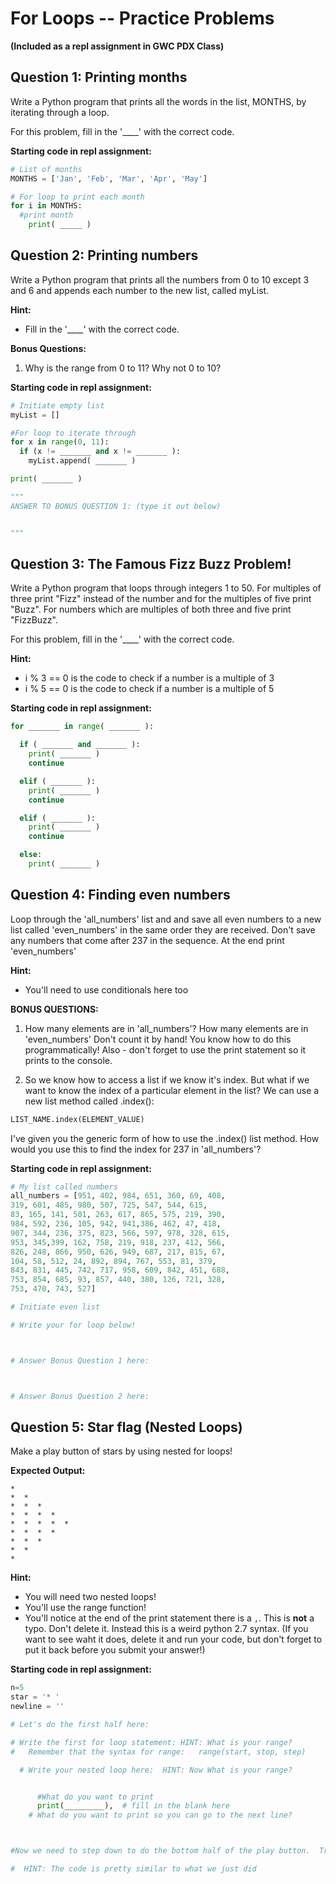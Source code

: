 
# For Loops -- Practice Problems
**(Included as a repl assignment in GWC PDX Class)**

## Question 1: Printing months
Write a Python program that prints all the words in the list, MONTHS, by iterating through a loop.

For this problem, fill in the '____' with the correct code.

**Starting code in repl assignment:**

```python
# List of months
MONTHS = ['Jan', 'Feb', 'Mar', 'Apr', 'May']

# For loop to print each month
for i in MONTHS:
  #print month
	print( _____ )
```

## Question 2: Printing numbers
Write a Python program that prints all the numbers from 0 to 10 except 3 and 6 and appends each number to the new list, called myList.

**Hint:**
* Fill in the '____' with the correct code.

**Bonus Questions:**
 1. Why is the range from 0 to 11?  Why not 0 to 10?

**Starting code in repl assignment:**

```python
# Initiate empty list
myList = []

#For loop to iterate through
for x in range(0, 11):
  if (x != _______ and x != _______ ):
    myList.append( _______ )

print( _______ )

"""
ANSWER TO BONUS QUESTION 1: (type it out below)


"""
```

## Question 3: The Famous Fizz Buzz Problem!
Write a Python program that loops through integers 1 to 50. For multiples of three print "Fizz" instead of the number and for the multiples of five print "Buzz". For numbers which are multiples of both three and five print "FizzBuzz".

For this problem, fill in the '____' with the correct code.

**Hint:**
* i % 3 == 0 is the code to check if a number is a multiple of 3
* i % 5 == 0 is the code to check if a number is a multiple of 5

**Starting code in repl assignment:**
```python
for _______ in range( _______ ):

  if ( _______ and _______ ):
    print( _______ )
    continue

  elif ( _______ ):
    print( _______ )
    continue

  elif ( _______ ):
    print( _______ )
    continue

  else:
    print( _______ )
```


## Question 4: Finding even numbers
Loop through the 'all_numbers' list and and save all even numbers to a new list called 'even_numbers'   in the same order they are received. Don't save any numbers that come after 237 in the sequence.  At the end print 'even_numbers'

**Hint:**
* You'll need to use conditionals here too

**BONUS QUESTIONS:**

1. How many elements are in 'all_numbers'?  How many elements are in 'even_numbers' Don't count it by hand!  You know how to do this programmatically!  Also - don't forget to use the print statement so it prints to the console.

2.  So we know how to access a list if we know it's index.  But what if we want to know the index of a particular element in the list?  We can use a new list method called .index():

  ```python
  LIST_NAME.index(ELEMENT_VALUE)
  ```

  I've given you the generic form of how to use the .index() list method.  How would you use this to find the index for 237 in 'all_numbers'?

**Starting code in repl assignment:**
```Python
# My list called numbers
all_numbers = [951, 402, 984, 651, 360, 69, 408,
319, 601, 485, 980, 507, 725, 547, 544, 615,
83, 165, 141, 501, 263, 617, 865, 575, 219, 390,
984, 592, 236, 105, 942, 941,386, 462, 47, 418,
907, 344, 236, 375, 823, 566, 597, 978, 328, 615,
953, 345,399, 162, 758, 219, 918, 237, 412, 566,
826, 248, 866, 950, 626, 949, 687, 217, 815, 67,
104, 58, 512, 24, 892, 894, 767, 553, 81, 379,
843, 831, 445, 742, 717, 958, 609, 842, 451, 688,
753, 854, 685, 93, 857, 440, 380, 126, 721, 328,
753, 470, 743, 527]

# Initiate even list

# Write your for loop below!



# Answer Bonus Question 1 here:



# Answer Bonus Question 2 here:


```

## Question 5: Star flag (Nested Loops)

Make a play button of stars by using nested for loops!

**Expected Output:**
```
*
*  *
*  *  *
*  *  *  *
*  *  *  *  *
*  *  *  *
*  *  *
*  *
*
```

**Hint:**
* You will need two nested loops!
* You'll use the range function!
* You'll notice at the end of the print statement there is a ```,```.  This is **not** a typo.  Don't delete it.  Instead this is a weird python 2.7 syntax.  (If you want to see waht it does, delete it and run your code, but don't forget to put it back before you submit your answer!)

**Starting code in repl assignment:**
```python
n=5
star = '* '
newline = ''

# Let's do the first half here:

# Write the first for loop statement: HINT: What is your range?
#   Remember that the syntax for range:   range(start, stop, step)

  # Write your nested loop here:  HINT: Now What is your range?


      #What do you want to print
      print(_________),  # fill in the blank here
    # What do you want to print so you can go to the next line?



#Now we need to step down to do the bottom half of the play button.  Try it out!

#  HINT: The code is pretty similar to what we just did

```
